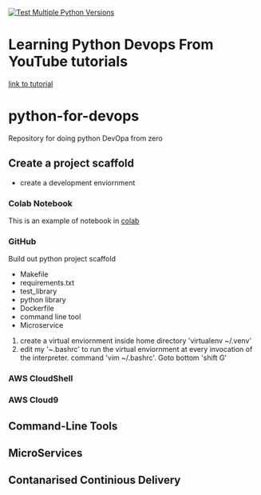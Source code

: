[![Test Multiple Python Versions](https://github.com/vishu2222/LearningPythonDevopsFromYouTube/actions/workflows/main.yml/badge.svg)](https://github.com/vishu2222/LearningPythonDevopsFromYouTube/actions/workflows/main.yml)

# Learning Python Devops From YouTube tutorials 

[link to tutorial](https://www.youtube.com/watch?v=kwZNpieUreA&list=PLdfopzFjkPz_6h6WGWRpdXVsB3_7Gx402&index=2)

# python-for-devops
Repository for doing python DevOpa from zero

## Create a project scaffold

* create a development enviornment
### Colab Notebook
This is an example of notebook in [colab](https://colab.research.google.com/drive/1QQuxkAAfA9YcL9IgCyFEnjMo82UAhfEW#scrollTo=jrpVLVkt73wc)
### GitHub
  Build out python project scaffold
  * Makefile
  * requirements.txt
  * test_library
  * python library
  * Dockerfile
  * command line tool
  * Microservice

  1. create a virtual enviornment inside home directory 'virtualenv ~/.venv'
  2. edit my '~.bashrc'  to run the virtual enviornment at every invocation of the interpreter. command 'vim ~/.bashrc'. Goto bottom 'shift G'

### AWS CloudShell 
### AWS Cloud9
## Command-Line Tools

## MicroServices

## Contanarised Continious Delivery


